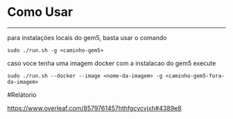 # Como Usar
-----------

para instalações locais do gem5, basta usar o comando

`sudo ./run.sh -g <caminho-gem5>`

caso voce tenha uma imagem docker com a instalacao do gem5 execute

`sudo ./run.sh --docker --image <nome-da-imagem> -g <caminho-gem5-fora-da-imagem>`

#Relátorio

https://www.overleaf.com/8579761457hthfgcycvjxh#4389e8
